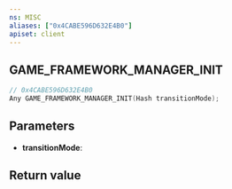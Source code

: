 ```yaml
---
ns: MISC
aliases: ["0x4CABE596D632E4B0"]
apiset: client
---
```

## GAME_FRAMEWORK_MANAGER_INIT

```c
// 0x4CABE596D632E4B0
Any GAME_FRAMEWORK_MANAGER_INIT(Hash transitionMode);
```


## Parameters
* **transitionMode**:

## Return value